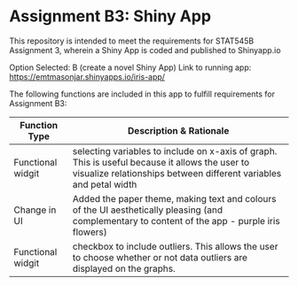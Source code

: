 
# Assignment B3: Shiny App
This repository is intended to meet the requirements for STAT545B Assignment 3, wherein a Shiny App is coded and published to Shinyapp.io

Option Selected: B (create a novel Shiny App)
Link to running app: https://emtmasonjar.shinyapps.io/iris-app/


The following functions are included in this app to fulfill requirements for Assignment B3:

Function Type | Description & Rationale
----------|---------
Functional widgit | selecting variables to include on x-axis of graph. This is useful because it allows the user to visualize relationships between different variables and petal width
Change in UI | Added the paper theme, making text and colours of the UI aesthetically pleasing (and complementary to content of the app - purple iris flowers)
Functional widgit | checkbox to include outliers. This allows the user to choose whether or not data outliers are displayed on the graphs.
